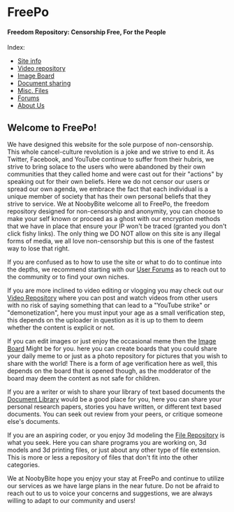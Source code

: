 # FreePo
#### Freedom Repository: Censorship Free, For the People

Index:
 - [Site info](/Info.html)
 - [Video repository](/Videos.html)
 - [Image Board](/Pictures.html)
 - [Document sharing](/Documents.html)
 - [Misc. Files](/Files.html)
 - [Forums](/Forums.html)
 - [About Us](/Contact.html)

## Welcome to FreePo!
We have designed this website for the sole purpose of non-censorship. This whole cancel-culture revolution is a joke and we strive to end it. As Twitter, Facebook, and YouTube continue to suffer from their hubris, we strive to bring solace to the users who were abandoned by their own communities that they called home and were cast out for their "actions" by speaking out for their own beliefs. Here we do not censor our users or spread our own agenda, we embrace the fact that each individual is a unique member of society that has their own personal beliefs that they strive to service. We at NoobyBite welcome all to FreePo, the freedom repository designed for non-censorship and anonymity, you can choose to make your self known or proceed as a ghost with our encryption methods that we have in place that ensure your IP won't be traced (granted you don't click fishy links). The only thing we DO NOT allow on this site is any illegal forms of media, we all love non-censorship but this is one of the fastest way to lose that right.

If you are confused as to how to use the site or what to do to continue into the depths, we recommend starting with our  [User Forums](Forums.html)  as to reach out to the community or to find your own niches.

If you are more inclined to video editing or vlogging you may check out our  [Video Repository](Videos.html)  where you can post and watch videos from other users with no risk of saying something that can lead to a "YouTube strike" or "demonetization", here you must input your age as a small verification step, this depends on the uploader in question as it is up to them to deem whether the content is explicit or not.

If you can edit images or just enjoy the occasional meme then the  [Image Board](Pictures.html)  Might be for you. here you can create boards that you could share your daily meme to or just as a photo repository for pictures that you wish to share with the world! There is a form of age verification here as well, this depends on the board that is opened though, as the modderator of the board may deem the content as not safe for children.

If you are a writer or wish to share your library of text based documents the  [Document Library](Documents.html)  would be a good place for you, here you can share your personal research papers, stories you have written, or different text based documents. You can seek out review from your peers, or critique someone else's documents.

If you are an aspiring coder, or you enjoy 3d modeling the  [File Repository](Files.html)  is what you seek. Here you can share programs you are working on, 3d models and 3d printing files, or just about any other type of file extension. This is more or less a repository of files that don't fit into the other categories.

We at NoobyBite hope you enjoy your stay at FreePo and continue to utilize our services as we have large plans in the near future. Do not be afraid to reach out to us to voice your concerns and suggestions, we are always willing to adapt to our community and users!

